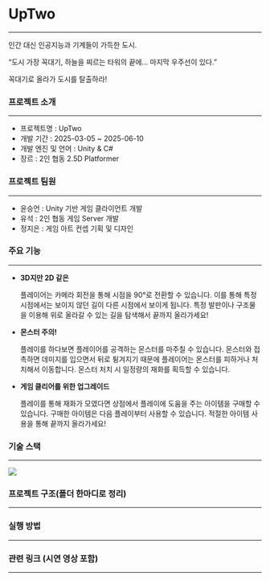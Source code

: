 # UpTwo
---
인간 대신 인공지능과 기계들이 가득한 도시.

“도시 가장 꼭대기, 하늘을 찌르는 타워의 끝에… 마지막 우주선이 있다.”

꼭대기로 올라가 도시를 탈출하라!

### 프로젝트 소개
---
* 프로젝트명 : UpTwo
* 개발 기간 : 2025-03-05 ~ 2025-06-10
* 개발 엔진 및 언어 : Unity & C#
* 장르 : 2인 협동 2.5D Platformer

### 프로젝트 팀원
---
* 윤승언 : Unity 기반 게임 클라이언트 개발
* 유석 : 2인 협동 게임 Server 개발
* 정지은 : 게임 아트 컨셉 기획 및 디자인

### 주요 기능
---
* **3D지만 2D 같은**
  
  플레이어는 카메라 회전을 통해 시점을 90°로 전환할 수 있습니다. 이를 통해 특정 시점에서는 보이지 않던 길이 다른 시점에서 보이게 됩니다. 특정 발판이나 구조물을 이용해 위로 올라갈 수 있는 길을 탐색해서 끝까지 올라가세요!

* **몬스터 주의!**
  
  플레이를 하다보면 플레이어를 공격하는 몬스터를 마주칠 수 있습니다. 몬스터와 접촉하면 데미지를 입으면서 뒤로 튕겨지기 때문에 플레이어는 몬스터를 피하거나 처치해서 이동합니다. 몬스터 처치 시 일정량의 재화를 획득할 수 있습니다.

* **게임 클리어를 위한 업그레이드**
  
  플레이를 통해 재화가 모였다면 상점에서 플레이에 도움을 주는 아이템을 구매할 수 있습니다. 구매한 아이템은 다음 플레이부터 사용할 수 있습니다. 적절한 아이템 사용을 통해 끝까지 올라가세요!
  
### 기술 스택
---
<img src="https://github.com/user-attachments/assets/66fa0793-e330-444e-a69d-12ffcedf5ffe">

### 프로젝트 구조(폴더 한마디로 정리)
---

### 실행 방법
---

### 관련 링크 (시연 영상 포함)
---
